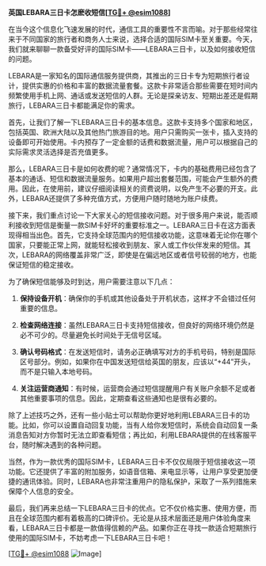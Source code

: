 **英国LEBARA三日卡怎麽收短信[[TG💪+ @esim1088](https://t.me/s/esim1088)]**

在当今这个信息化飞速发展的时代，通信工具的重要性不言而喻。对于那些经常往来于不同国家的旅行者和商务人士来说，选择合适的国际SIM卡至关重要。今天，我们就来聊聊一款备受好评的国际SIM卡——LEBARA三日卡，以及如何接收短信的问题。

LEBARA是一家知名的国际通信服务提供商，其推出的三日卡专为短期旅行者设计，提供实惠的价格和丰富的数据流量套餐。这款卡非常适合那些需要在短时间内频繁使用手机上网、通话或发送短信的人群。无论是探亲访友、短期出差还是假期旅行，LEBARA三日卡都能满足你的需求。

首先，让我们了解一下LEBARA三日卡的基本信息。这款卡支持多个国家和地区，包括英国、欧洲大陆以及其他热门旅游目的地。用户只需购买一张卡，插入支持的设备即可开始使用。卡内预存了一定金额的话费和数据流量，用户可以根据自己的实际需求灵活选择是否充值更多。

那么，LEBARA三日卡是如何收费的呢？通常情况下，卡内的基础费用已经包含了基本的通话、短信和数据流量服务。如果用户超出套餐范围，可能会产生额外的费用。因此，在使用前，建议仔细阅读相关的资费说明，以免产生不必要的开支。此外，LEBARA还提供了多种充值方式，方便用户随时随地为账户续费。

接下来，我们重点讨论一下大家关心的短信接收问题。对于很多用户来说，能否顺利接收到短信是衡量一款SIM卡好坏的重要标准之一。LEBARA三日卡在这方面表现得相当出色。首先，它支持全球范围内的短信接收功能，这意味着无论你在哪个国家，只要能正常上网，就能轻松接收到朋友、家人或工作伙伴发来的短信。其次，LEBARA的网络覆盖非常广泛，即使是在偏远地区或者信号较弱的地方，也能保证短信的稳定接收。

为了确保短信能够及时到达，用户需要注意以下几点：

1. **保持设备开机**：确保你的手机或其他设备处于开机状态，这样才不会错过任何重要的信息。
   
2. **检查网络连接**：虽然LEBARA三日卡支持短信接收，但良好的网络环境仍然是必不可少的。尽量避免长时间处于无信号区域。

3. **确认号码格式**：在发送短信时，请务必正确填写对方的手机号码，特别是国际区号部分。例如，如果你在中国发送短信给英国的朋友，应该以“+44”开头，而不是只输入本地号码。

4. **关注运营商通知**：有时候，运营商会通过短信提醒用户有关账户余额不足或者其他重要事项的信息。因此，定期查看这些通知也是很有必要的。

除了上述技巧之外，还有一些小贴士可以帮助你更好地利用LEBARA三日卡的功能。比如，你可以设置自动回复功能，当有人给你发短信时，系统会自动回复一条消息告知对方你暂时无法立即查看短信；再比如，利用LEBARA提供的在线客服平台，随时解决遇到的各种问题。

当然，作为一款优秀的国际SIM卡，LEBARA三日卡不仅仅局限于短信接收这一项功能。它还提供了丰富的附加服务，如语音信箱、来电显示等，让用户享受更加便捷的通讯体验。同时，LEBARA也非常注重用户的隐私保护，采取了一系列措施来保障个人信息的安全。

最后，我们再来总结一下LEBARA三日卡的优点。它不仅价格实惠、使用方便，而且在全球范围内都有着极高的口碑评价。无论是从技术层面还是用户体验角度来看，LEBARA三日卡都是一款值得信赖的产品。如果你正在寻找一款适合短期旅行使用的国际SIM卡，不妨考虑一下LEBARA三日卡吧！

[[TG💪+ @esim1088](https://t.me/s/esim1088) ![Image](https://i.postimg.cc/4NQfJmqS/Snipaste-2025-05-13-00-14-12.png)]